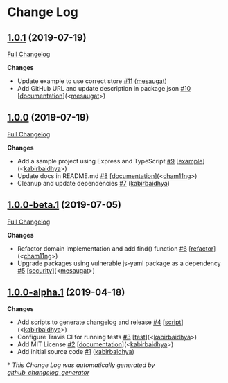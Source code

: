 # Change Log

## [1.0.1](https://github.com/leapfrogtechnology/async-store/tree/1.0.1) (2019-07-19)

[Full Changelog](https://github.com/leapfrogtechnology/async-store/compare/1.0.0...1.0.1)

**Changes**

- Update example to use correct store [\#11](https://github.com/leapfrogtechnology/async-store/pull/11) ([mesaugat](https://github.com/mesaugat))
- Add GitHub URL and update description in package.json [\#10](https://github.com/leapfrogtechnology/async-store/pull/10) [[documentation](https://github.com/leapfrogtechnology/async-store/labels/documentation)](<[mesaugat](https://github.com/mesaugat)>)

## [1.0.0](https://github.com/leapfrogtechnology/async-store/tree/1.0.0) (2019-07-19)

[Full Changelog](https://github.com/leapfrogtechnology/async-store/compare/1.0.0-beta.1...1.0.0)

**Changes**

- Add a sample project using Express and TypeScript [\#9](https://github.com/leapfrogtechnology/async-store/pull/9) [[example](https://github.com/leapfrogtechnology/async-store/labels/example)](<[kabirbaidhya](https://github.com/kabirbaidhya)>)
- Update docs in README.md [\#8](https://github.com/leapfrogtechnology/async-store/pull/8) [[documentation](https://github.com/leapfrogtechnology/async-store/labels/documentation)](<[cham11ng](https://github.com/cham11ng)>)
- Cleanup and update dependencies [\#7](https://github.com/leapfrogtechnology/async-store/pull/7) ([kabirbaidhya](https://github.com/kabirbaidhya))

## [1.0.0-beta.1](https://github.com/leapfrogtechnology/async-store/tree/1.0.0-beta.1) (2019-07-05)

[Full Changelog](https://github.com/leapfrogtechnology/async-store/compare/1.0.0-alpha.1...1.0.0-beta.1)

**Changes**

- Refactor domain implementation and add find\(\) function [\#6](https://github.com/leapfrogtechnology/async-store/pull/6) [[refactor](https://github.com/leapfrogtechnology/async-store/labels/refactor)](<[cham11ng](https://github.com/cham11ng)>)
- Upgrade packages using vulnerable js-yaml package as a dependency [\#5](https://github.com/leapfrogtechnology/async-store/pull/5) [[security](https://github.com/leapfrogtechnology/async-store/labels/security)](<[mesaugat](https://github.com/mesaugat)>)

## [1.0.0-alpha.1](https://github.com/leapfrogtechnology/async-store/tree/1.0.0-alpha.1) (2019-04-18)

**Changes**

- Add scripts to generate changelog and release [\#4](https://github.com/leapfrogtechnology/async-store/pull/4) [[script](https://github.com/leapfrogtechnology/async-store/labels/script)](<[kabirbaidhya](https://github.com/kabirbaidhya)>)
- Configure Travis CI for running tests [\#3](https://github.com/leapfrogtechnology/async-store/pull/3) [[test](https://github.com/leapfrogtechnology/async-store/labels/test)](<[kabirbaidhya](https://github.com/kabirbaidhya)>)
- Add MIT License [\#2](https://github.com/leapfrogtechnology/async-store/pull/2) [[documentation](https://github.com/leapfrogtechnology/async-store/labels/documentation)](<[kabirbaidhya](https://github.com/kabirbaidhya)>)
- Add initial source code [\#1](https://github.com/leapfrogtechnology/async-store/pull/1) ([kabirbaidhya](https://github.com/kabirbaidhya))

\* _This Change Log was automatically generated by [github_changelog_generator](https://github.com/skywinder/Github-Changelog-Generator)_
